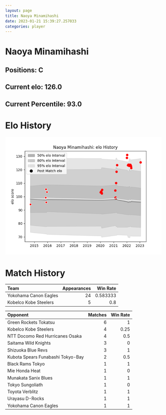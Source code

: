 ```yaml
---  
layout: page  
title: Naoya Minamihashi  
date: 2023-01-21 15:39:27.257033  
categories: player  
---
```

# Naoya Minamihashi

## Positions: C

## Current elo: 126.0

## Current Percentile: 93.0

# Elo History


![elo history](history_NaoyaMinamihashi.png)
# Match History


| Team                  |   Appearances |   Win Rate |
|:----------------------|--------------:|-----------:|
| Yokohama Canon Eagles |            24 |   0.583333 |
| Kobelco Kobe Steelers |             5 |   0.8      |

| Opponent                          |   Matches |   Win Rate |
|:----------------------------------|----------:|-----------:|
| Green Rockets Tokatsu             |         6 |       1    |
| Kobelco Kobe Steelers             |         4 |       0.25 |
| NTT Docomo Red Hurricanes Osaka   |         4 |       0.5  |
| Saitama Wild Knights              |         3 |       0    |
| Shizuoka Blue Revs                |         3 |       1    |
| Kubota Spears Funabashi Tokyo-Bay |         2 |       0.5  |
| Black Rams Tokyo                  |         1 |       1    |
| Mie Honda Heat                    |         1 |       0    |
| Munakata Sanix Blues              |         1 |       1    |
| Tokyo Sungoliath                  |         1 |       0    |
| Toyota Verblitz                   |         1 |       1    |
| Urayasu D-Rocks                   |         1 |       1    |
| Yokohama Canon Eagles             |         1 |       1    |